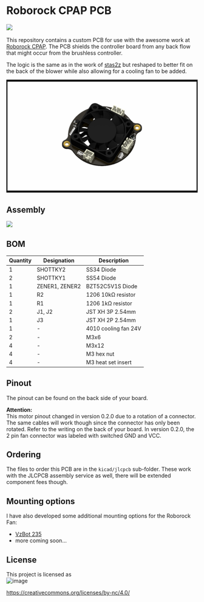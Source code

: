 # Roborock CPAP PCB

[![](https://dcbadge.vercel.app/api/server/APw7rgPGPf)](https://discord.gg/APw7rgPGPf)

This repository contains a custom PCB for use with the awesome work at [Roborock CPAP](https://github.com/condottab/Roborock-CPAP). The PCB shields the controller board from any back flow that might occur from the brushless controller.

The logic is the same as in the work of [stas2z](https://github.com/stas2z) but reshaped to better fit on the back of the blower while also allowing
for a cooling fan to be added.

![](assets/Roborock-CPAP_dimtc-right.png)

## Assembly

![](assets/cpap_render.png)

## BOM

| Quantity | Designation    | Description          |
|----------|----------------|----------------------|
| 1        | SHOTTKY2       | SS34 Diode           |
| 2        | SHOTTKY1       | SS54 Diode           |
| 1        | ZENER1, ZENER2 | BZT52C5V1S Diode     |
| 1        | R2             | 1206 10kΩ resistor   |
| 1        | R1             | 1206 1kΩ resistor    |
| 2        | J1, J2         | JST XH 3P 2.54mm     |
| 1        | J3             | JST XH 2P 2.54mm     |
| 1        | -              | 4010 cooling fan 24V |
| 2        | -              | M3x6                 |
| 4        | -              | M3x12                |
| 4        | -              | M3 hex nut           |
| 4        | -              | M3 heat set insert   |

## Pinout

The pinout can be found on the back side of your board. 

**Attention:**  
This motor pinout changed in version 0.2.0 due to a rotation of a connector. The same cables will work though since the connector has only been rotated. Refer to the writing on the back of your board.
In version 0.2.0, the 2 pin fan connector was labeled with switched GND and VCC.

## Ordering

The files to order this PCB are in the `kicad/jlcpcb` sub-folder. These work with the JLCPCB assembly service as well, there will be extended component fees though.

## Mounting options

I have also developed some additional mounting options for the Roborock Fan:

* [VzBot 235](mounting/vzbot-235)
* more coming soon...

## License

This project is licensed as  
![image](https://user-images.githubusercontent.com/37383368/139769027-7267da5b-7f58-499d-96bc-e41d164a3aac.png)

https://creativecommons.org/licenses/by-nc/4.0/
